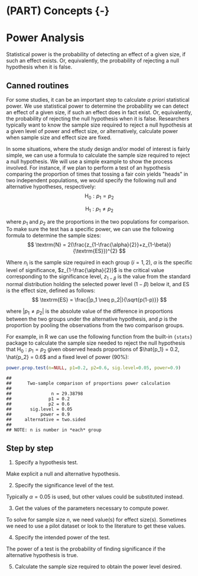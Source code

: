 


# (PART) Concepts {-}

# Power Analysis

<div class="alert alert-success">
Statistical power is the probability of detecting an effect of a given size, if such an effect exists. Or, equivalently, the probability of rejecting a null hypothesis when it is false.
</div>

## Canned routines

For some studies, it can be an important step to calculate *a priori* statistical power. We use statistical power to determine the probability we can detect an effect of a given size, if such an effect does in fact exist. Or, equivalently, the probability of rejecting the null hypothesis when it is false. Researchers typically want to know the sample size required to reject a null hypothesis at a given level of power and effect size, or alternatively, calculate power when sample size and effect size are fixed.

In some situations, where the study design and/or model of interest is fairly simple, we can use a formula to calculate the sample size required to reject a null hypothesis. We will use a simple example to show the process involved. For instance, if we plan to perform a test of an hypothesis comparing the proportion of times that tossing a fair coin yields "heads" in two independent populations, we would specify the following null and alternative hypotheses, respectively: 
$$
\textrm{H}_0 :p_1 = p_2
$$ 

$$
\textrm{H}_1 :p_1 \neq p_2
$$

where $p_1$ and $p_2$ are the proportions in the two populations for comparison. To make sure the test has a specific power, we can use the following formula to determine the sample sizes: 
$$
\textrm{N} = 2(\frac{z_{1-\frac{\alpha}{2}}+z_{1-\beta}}{\textrm{ES}})^{2}
$$

Where $n_i$ is the sample size required in each group ($i=1,2$), $\alpha$ is the specific level of significance, $z_{1-\frac{\alpha}{2}}$ is the critical value corresponding to the significance level, $z_{1-\beta}$ is the value from the standard normal distribution holding the selected power level ($1-\beta$) below it, and $\textrm{ES}$ is the effect size, defined as follows: 
$$
\textrm{ES} = \frac{|p_1 \neq p_2|}{\sqrt{p(1-p)}}
$$ 

where $|p_1 \neq p_2|$ is the absolute value of the difference in proportions between the two groups under the alternative hypothesis, and $p$ is the proportion by pooling the observations from the two comparison groups.

For example, in R we can use the following function from the built-in `{stats}` package to calculate the sample size needed to reject the null hypothesis that $\textrm{H}_0 :p_1 = p_2$ given observed heads proportions of $\hat{p_1} = 0.2, \hat{p_2} = 0.6$ and a fixed level of power (90%):


```r
power.prop.test(n=NULL, p1=0.2, p2=0.6, sig.level=0.05, power=0.9)
```

```
## 
##      Two-sample comparison of proportions power calculation 
## 
##               n = 29.38798
##              p1 = 0.2
##              p2 = 0.6
##       sig.level = 0.05
##           power = 0.9
##     alternative = two.sided
## 
## NOTE: n is number in *each* group
```


## Step by step

1. Specify a hypothesis test.

Make explicit a null and alternative hypothesis.

2. Specify the significance level of the test.

Typically $\alpha=0.05$ is used, but other values could be substituted instead.

3. Get the values of the parameters necessary to compute power.

To solve for sample size $n$, we need value(s) for effect size(s). Sometimes we need to use a pilot dataset or look to the literature to get these values.

4. Specify the intended power of the test.

The power of a test is the probability of finding significance if the alternative hypothesis is true.

5. Calculate the sample size required to obtain the power level desired.
